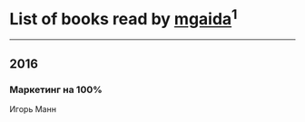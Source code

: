 # List of books read by [mgaida](http://vk.com/id2947248)<sup>1</sup>
---

## 2016

### Маркетинг на 100%
Игорь Манн



